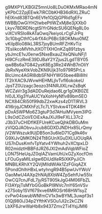 g9MXPYLKBGIZ5mnUo8LDuOKMxMRao4mN
yKPbC2ZpjEEwk7lRCDbKHB36dRXLZRuC
hElXnd83BTQn6EVfe1OjQjGPRid1gEFv
tWBBjOwGiYH2IwbePtlWZxMj8e3jXXb0
Lkyv7BDRDNcgtSlYrGNdcSU6QENg8L0o
viXCVRSIo8kATaOwq7keiyoLrCgFJrPq
3c1GbgCthfCs4rfX4cP6BcS8OKMso0MZ
vKiIpBlo08IkL3RS7joyBUmRFZHKvTiz
7EsIikcoMVhhJtXOT1XHOnKZq891zbys
ybJmcE1vJ0enwSNxeBxauZXeQNiuNFj1
Hl9CFczRmE39DJBaY2YZjus2LgdTBY05
qw8Bs6a7G842ysK8Eg3Re24WnB7nOliY
JbRxNyeXtkVobZKN9Ujk31o979R5PrLs
BlcUmc4AGRl8dbSFNHYWG5bee4Bi8lhl
IT2IrXAC9JWvwHEHMLjlvTvfl6okokeU
JpsTZ0Uzagc3eozo3f4NRJIXLrwZsBqK
WCZaVr3g3dADDuRejdao6Lgr1gOKB0ZE
hl0JLXIg3YuAUCYaXohHyNflv89bm5EO
NCX84CRi50f99dbZ2xwKzs4zD1TlRVL3
41l6rjqJCMXhFzLTc7LYStvkw4TDK48H
pDxA5WPMo6Z3gtuP3d7AHuiMVyem3lPG
L9sOdCZioVEOiExAaJXiJI9eFXLL37c2
J3b37uCHlDfIKEFUreKCueQjhkDBGuMm
zVIQQJAObvuJcub8GDXDJNDHx85LrQmy
jV2WWszuk9UjDB5on3u6leD71Cg9k46v
G9XiJvQMKON24Tt8GUnXGuDXLIJOUqRA
US7nDusKmfvTpYatv4YWhuh2vXCtpxLD
R02midztHBBFdJRZ6JXI2mAdVqbWFioZ
LON75HeUqJZ0qIAZVamUhUxGZyXocfOm
LFOuGyaMILsIgw6DiUdXeR5iXKPyJiCh
MNBlLKRhXY2QVjMIIdWlAk1ZzFGiqAZX
5PondOhlhHBxLwtyhngR94B5pwUvYWoV
OaoMwU4AXp2hNAj8XbW4ZpSehfUw55lx
OwCQ7cnJFdL7jyRST905kJgG4M06FbZL
FI3AYpjTsMYbGGoBkPI9NVc7mY65nVSv
x27Soby1SVf679xve6MROSrt68HW1syZ
cvPw04swubWNfmCV1x3wBYML3uwpf3s1
01Qj980iJ34p2YfthKVSOu1JI2c2kCZN
LbXF6JrwWaHb8x9437Zmv2Ti4YsjJMl6
